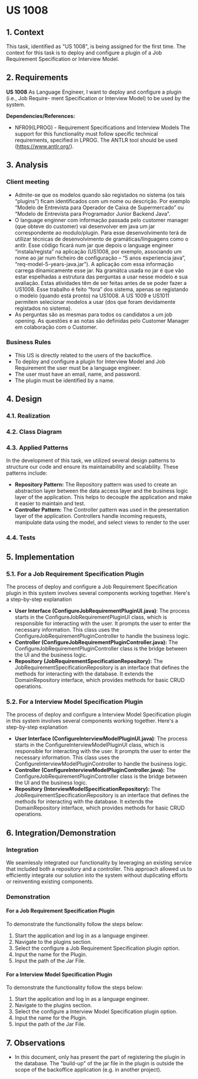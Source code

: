 # US 1008

## 1. Context

This task, identified as "US 1008", is being assigned for the first time. The context for this task is to deploy and configure a plugin of a Job Requirement Specification or Interview Model.

## 2. Requirements

**US 1008** As Language Engineer, I want to deploy and configure a plugin (i.e., Job Require-
ment Specification or Interview Model) to be used by the system.

**Dependencies/References:**

- NFR09(LPROG) - Requirement Specifications and Interview Models The support
  for this functionality must follow specific technical requirements, specified in LPROG.
  The ANTLR tool should be used (https://www.antlr.org/).

## 3. Analysis

### Client meeting

-  Admite-se que os modelos quando são registados no sistema (os tais “plugins”) ficam identificados com um nome ou descrição. Por exemplo “Modelo de Entrevista para Operador de Caixa de Supermercado” ou “Modelo de Entrevista para Programador Junior Backend Java”.
- O language enginner com informação passada pelo customer manager (que obteve do customer) vai desenvolver em java um jar correspondente ao modulo/plugin. Para esse desenvolvimento terá de utilizar técnicas de desenvolvimento de gramáticas/linguagens como o antlr. Esse código ficará num jar que depois o language engineer “instala/regista” na aplicação (US1008, por exemplo, associando um nome ao jar num ficheiro de configuração – “5 anos experiencia java”, “req-model-5-years-java.jar”). A aplicação com essa informação carrega dinamicamente esse jar. Na gramátca usada no jar é que vão estar espelhadas a estrutura das perguntas a usar nesse modelo e sua avaliação. Estas atividades têm de ser feitas antes de se poder fazer a US1008. Esse trabalho é feito “fora” dos sistema, apenas se registando o modelo (quando está pronto) na US1008. A US 1009 e US1011 permitem selecionar modelos a usar (dos que foram devidamente registados no sistema).
- As perguntas são as mesmas para todos os candidatos a um job opening. As questões e as notas são definidas pelo Customer Manager em colaboração com o Customer.


### Business Rules

- This US is directly related to the users of the backoffice.
- To deploy and configure a plugin for Interview Model and Job Requirement the user must be a language engineer.
- The user must have an email, name, and password.
- The plugin must be identified by a name.

## 4. Design

### 4.1. Realization


### 4.2. Class Diagram


### 4.3. Applied Patterns

In the development of this task, we utilized several design patterns to structure our code and ensure its
maintainability and scalability. These patterns include:


- **Repository Pattern:** The Repository pattern was used to create an abstraction layer between the data access layer
  and the business logic layer of the application. This helps to decouple the application and make it easier to maintain
  and test.
- **Controller Pattern:** The Controller pattern was used in the presentation layer of the application. Controllers
  handle incoming requests, manipulate data using the model, and select views to render to the user

### 4.4. Tests

## 5. Implementation

### 5.1. For a Job Requirement Specification Plugin 

The process of deploy and configure a Job Requirement Specification plugin in this system involves several components working together. Here's a step-by-step
explanation

- **User Interface (ConfigureJobRequirementPluginUI.java)**: The process starts in the ConfigureJobRequirementPluginUI class, which is
  responsible for interacting
  with the user. It prompts the user to enter the necessary information.
  This class uses the ConfigureJobRequirementPluginController to handle the business logic.
- **Controller (ConfigureJobRequirementPluginController.java):** The ConfigureJobRequirementPluginController class is the bridge between the
  UI and the business
  logic.
- **Repository (JobRequirementSpecificationRepository):** The JobRequirementSpecificationRepository is an interface that defines the methods for
  interacting with the
  database. It extends the DomainRepository interface, which provides methods for basic CRUD operations.

### 5.2. For a Interview Model Specification Plugin

The process of deploy and configure a Interview Model Specification plugin in this system involves several components working together. Here's a step-by-step
explanation

- **User Interface (ConfigureInterviewModelPluginUI.java)**: The process starts in the ConfigureInterviewModelPluginUI class, which is
  responsible for interacting
  with the user. It prompts the user to enter the necessary information.
  This class uses the ConfigureInterviewModelPluginController to handle the business logic.
- **Controller (ConfigureInterviewModelPluginController.java):** The ConfigureJobRequirementPluginController class is the bridge between the
  UI and the business
  logic.
- **Repository (InterviewModelSpecificationRepository):** The JobRequirementSpecificationRepository is an interface that defines the methods for
  interacting with the
  database. It extends the DomainRepository interface, which provides methods for basic CRUD operations.

## 6. Integration/Demonstration

### Integration

We seamlessly integrated our functionality by leveraging an existing service that included both a repository and a
controller. This approach allowed us to efficiently integrate our solution into the system without duplicating efforts
or reinventing existing components.

### Demonstration

#### For a Job Requirement Specification Plugin

To demonstrate the functionality follow the steps below:

1. Start the application and log in as a language engineer.
2. Navigate to the plugins section.
3. Select the configure a Job Requirement Specification plugin option.
4. Input the name for the Plugin.
5. Input the path of the Jar File.

#### For a Interview Model Specification Plugin

To demonstrate the functionality follow the steps below:

1. Start the application and log in as a language engineer.
2. Navigate to the plugins section.
3. Select the configure a Interview Model Specification plugin option.
4. Input the name for the Plugin.
5. Input the path of the Jar File.

## 7. Observations

- In this document, only has present the part of registering the plugin in the database. The "build-up" of the jar file in the plugin is outside the scope of the backoffice application (e.g. in another project). 